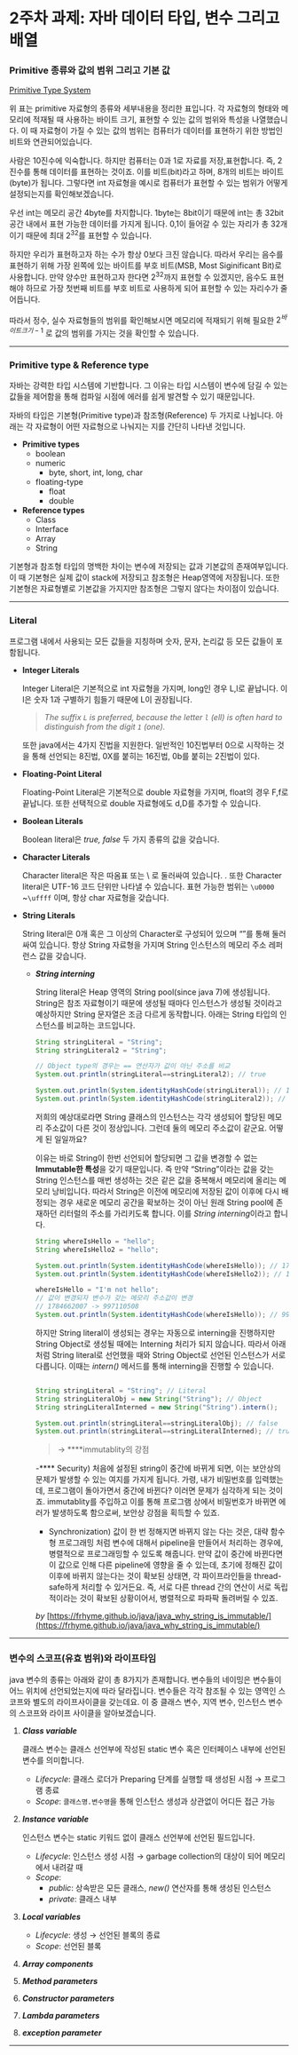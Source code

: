 # 2주차 과제: 자바 데이터 타입, 변수 그리고 배열

### Primitive 종류와 값의 범위 그리고 기본 값

[Primitive Type System](https://www.notion.so/1ef201681c954f659e6ab548f398dc4e)

위 표는 primitive 자료형의 종류와 세부내용을 정리한 표입니다. 각 자료형의 형태와 메모리에 적재될 때 사용하는 바이트 크기, 표현할 수 있는 값의 범위와 특성을 나열했습니다. 이 때 자료형이 가질 수 있는 값의 범위는 컴퓨터가 데이터를 표현하기 위한 방법인 비트와 연관되어있습니다.

 사람은 10진수에 익숙합니다. 하지만 컴퓨터는 0과 1로 자료를 저장,표현합니다. 즉, 2진수를 통해 데이터를 표현하는 것이죠. 이를 비트(bit)라고 하며, 8개의 비트는 바이트(byte)가 됩니다. 그렇다면 int 자료형을 예시로 컴퓨터가 표현할 수 있는 범위가 어떻게 설정되는지를 확인해보겠습니다.

우선 int는 메모리 공간 4byte를 차지합니다. 1byte는 8bit이기 때문에 int는 총 32bit 공간 내에서 표현 가능한 데이터를 가지게 됩니다. 0,1이 들어갈 수 있는 자리가 총 32개이기 때문에 최대 $2^{32}$를 표현할 수 있습니다. 

하지만 우리가 표현하고자 하는 수가 항상 0보다 크진 않습니다. 따라서 우리는 음수를 표현하기 위해 가장 왼쪽에 있는 바이트를 부호 비트(MSB, Most Siginificant Bit)로 사용합니다.  만약 양수만 표현하고자 한다면 $2^{32}$까지 표현할 수 있겠지만, 음수도 표현해야 하므로 가장 첫번째 비트를 부호 비트로 사용하게 되어 표현할 수 있는 자리수가 줄어듭니다. 

따라서 정수, 실수 자료형들의 범위를 확인해보시면 메모리에 적재되기 위해 필요한 $2^{바이트 크기-1}$ 로 값의 범위를 가지는 것을 확인할 수 있습니다. 

---

### Primitive type & Reference type

 자바는 강력한 타입 시스템에 기반합니다. 그 이유는 타입 시스템이 변수에 담길 수 있는 값들을 제어함을 통해 컴파일 시점에 에러를 쉽게 발견할 수 있기 때문입니다. 

자바의 타입은 기본형(Primitive type)과 참조형(Reference) 두 가지로 나뉩니다. 아래는 각 자료형이 어떤 자료형으로 나눠지는 지를 간단히 나타낸 것입니다.

- **Primitive types**
    - boolean
    - numeric
        - byte, short, int, long, char
    - floating-type
        - float
        - double
- **Reference types**
    - Class
    - Interface
    - Array
    - String

기본형과 참조형 타입의 명백한 차이는 변수에 저장되는 값과 기본값의 존재여부입니다. 이 때 기본형은 실제 값이 stack에 저장되고 참조형은 Heap영역에 저장됩니다. 또한 기본형은 자료형별로 기본값을 가지지만 참조형은 그렇지 않다는 차이점이 있습니다.

---

### Literal

프로그램 내에서 사용되는 모든 값들을 지칭하며 숫자, 문자, 논리값 등 모든 값들이 포함됩니다.

- **Integer Literals**
    
    Integer Literal은 기본적으로 int 자료형을 가지며, long인 경우 L,l로 끝납니다. 이 l은 숫자 1과 구별하기 힘들기 때문에 L이 권장됩니다.
    
    > *The suffix `L` is preferred, because the letter `l` (ell) is often hard to distinguish from the digit `1` (one).*
    > 
    
    또한 java에서는 4가지 진법을 지원한다. 일반적인 10진법부터 0으로 시작하는 것을 통해 선언되는 8진법, 0X를 붙히는 16진법, 0b를 붙히는 2진법이 있다.
    
- **Floating-Point Literal**
    
    Floating-Point Literal은 기본적으로 double 자료형을 가지며, float의 경우 F,f로 끝납니다. 또한 선택적으로 double 자료형에도 d,D를 추가할 수 있습니다.
    
- **Boolean Literals**
    
    Boolean literal은 *true, false* 두 가지 종류의 값을 갖습니다. 
    
- **Character Literals**
    
    Character literal은 작은 따옴표 또는 \ 로 둘러싸여 있습니다.  . 또한 Character literal은 UTF-16 코드 단위만 나타낼 수 있습니다. 표현 가능한 범위는 `\u0000` ~`\uffff` 이며, 항상 char 자료형을 갖습니다.
    
- **String Literals**
    
    String literal은 0개 혹은 그 이상의 Character로 구성되어 있으며 “”를 통해 둘러싸여 있습니다. 항상 String 자료형을 가지며 String 인스턴스의 메모리 주소 레퍼런스 값을 갖습니다.
    
    - ***String interning***
        
        String literal은 Heap 영역의 String pool(since java 7)에 생성됩니다. String은 참조 자료형이기 때문에 생성될 때마다 인스턴스가 생성될 것이라고 예상하지만 String 문자열은 조금 다르게 동작합니다. 아래는 String 타입의 인스턴스를 비교하는 코드입니다. 
        
        ```java
        String stringLiteral = "String";
        String stringLiteral2 = "String";
        
        // Object type의 경우는 == 연산자가 값이 아닌 주소를 비교
        System.out.println(stringLiteral==stringLiteral2); // true
        
        System.out.println(System.identityHashCode(stringLiteral)); // 182460591
        System.out.println(System.identityHashCode(stringLiteral2)); // 182460591
        ```
        
        저희의 예상대로라면 String 클래스의 인스턴스는 각각 생성되어 할당된 메모리 주소값이 다른 것이 정상입니다. 그런데 둘의 메모리 주소값이 같군요. 어떻게 된 일일까요?
        
        이유는 바로 String이 한번 선언되어 할당되면 그 값을 변경할 수 없는 **Immutable한 특성**을 갖기 때문입니다. 즉 만약 “String”이라는 값을 갖는 String 인스턴스를 매번 생성하는 것은 같은 값을 중복해서 메모리에 올리는 메모리 낭비입니다. 따라서 String은 이전에 메모리에 저장된 값이 이후에 다시 배정되는 경우 새로운 메모리 공간을 확보하는 것이 아닌 원래 String pool에 존재하던 리터럴의 주소를 가리키도록 합니다. 이를 *String interning*이라고 합니다.
        
        ```java
        String whereIsHello = "hello";
        String whereIsHello2 = "hello";
        
        System.out.println(System.identityHashCode(whereIsHello)); // 1784662007
        System.out.println(System.identityHashCode(whereIsHello2)); // 1784662007
        
        whereIsHello = "I'm not hello";
        // 값이 변경되자 변수가 갖는 메모리 주소값이 변경
        // 1784662007 -> 997110508
        System.out.println(System.identityHashCode(whereIsHello)); // 997110508
        ```
        
        하지만 String literal이 생성되는 경우는 자동으로 interning을 진행하지만 String Object로 생성될 때에는 Interning 처리가 되지 않습니다. 따라서 아래처럼 String literal로 선언했을 때와 String Object로 선언된 인스턴스가 서로 다릅니다. 이때는 *intern()* 메서드를 통해 interning을 진행할 수 있습니다. 
        
        ```java
        
        String stringLiteral = "String"; // Literal
        String stringLiteralObj = new String("String"); // Object
        String stringLiteralInterned = new String("String").intern();
        
        System.out.println(stringLiteral==stringLiteralObj); // false
        System.out.println(stringLiteral==stringLiteralInterned); // true
        ```
        
        > → ****immutablity의 강점 
        
        -**** Security) 처음에 설정된 string이 중간에 바뀌게 되면, 이는 보안상의 문제가 발생할 수 있는 여지를 가지게 됩니다. 가령, 내가 비밀번호를 입력했는데, 프로그램이 돌아가면서 중간에 바뀐다? 이러면 문제가 심각하게 되는 것이죠. immutablity를 주입하고 이를 통해 프로그램 상에서 비밀번호가 바뀌면 에러가 발생하도록 함으로써, 보안상 강점을 획득할 수 있죠. 
        
        - Synchronization) 값이 한 번 정해지면 바뀌지 않는 다는 것은, 대략 함수형 프로그래밍 처럼 변수에 대해서 pipeline을 만들어서 처리하는 경우에, 병렬적으로 프로그래밍할 수 있도록 해줍니다. 만약 값이 중간에 바뀐다면 이 값으로 인해 다른 pipeline에 영향을 줄 수 있는데, 초기에 정해진 값이 이후에 바뀌지 않는다는 것이 확보된 상태면, 각 파이프라인들을 thread-safe하게 처리할 수 있거든요. 즉, 서로 다른 thread 간의 연산이 서로 독립적이라는 것이 확보된 상황이어서, 병렬적으로 파파팍 돌려버릴 수 있죠.
        
        *by* [https://frhyme.github.io/java/java_why_string_is_immutable/](https://frhyme.github.io/java/java_why_string_is_immutable/)
        > 

---

### 변수의 스코프(유효 범위)와 라이프타임

java 변수의 종류는 아래와 같이 총 8가지가 존재합니다. 변수들의 네이밍은 변수들이 어느 위치에 선언되었는지에 따라 달라집니다. 변수들은 각각 참조될 수 있는 영역인 스코프와 별도의 라이프사이클을 갖는데요. 이 중 클래스 변수, 지역 변수, 인스턴스 변수의 스코프와 라이프 사이클을 알아보겠습니다. 

1. ***Class variable***
    
    클래스 변수는  클래스 선언부에 작성된 static 변수 혹은 인터페이스 내부에 선언된 변수를 의미합니다.
    
    - *Lifecycle*: 클래스 로더가 Preparing 단계를 실행할 때 생성된 시점 → 프로그램 종료
    - *Scope*: `클래스명.변수명`을 통해 인스턴스 생성과 상관없이 어디든 접근 가능
2. ***Instance variable***
    
    인스턴스 변수는 static 키워드 없이 클래스 선언부에 선언된 필드입니다. 
    
    - *Lifecycle*: 인스턴스 생성 시점 → garbage collection의 대상이 되어 메모리에서 내려갈 때
    - *Scope*:
        - *public*: 상속받은 모든 클래스, *new()* 연산자를 통해 생성된 인스턴스
        - *private*: 클래스 내부
3. ***Local variables***
    - *Lifecycle*: 생성 → 선언된 블록의 종료
    - *Scope*: 선언된 블록
4. ***Array components***
5. ***Method parameters***
6. ***Constructor parameters***
7. ***Lambda parameters***
8. ***exception parameter***

---